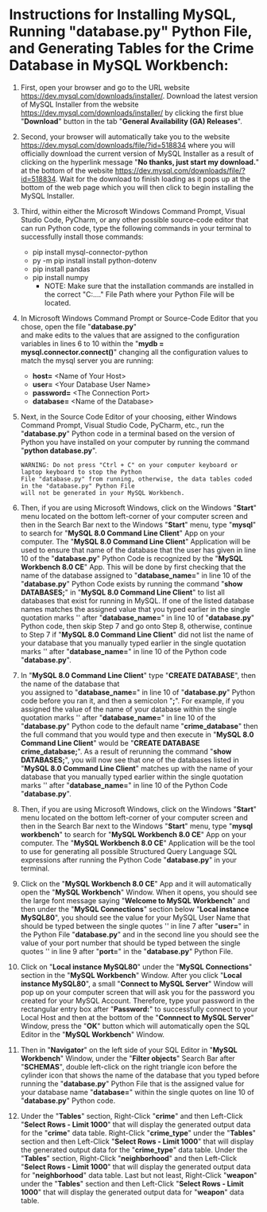 # Instructions for Installing MySQL, Running "database.py" Python File, and Generating Tables for the Crime Database in MySQL Workbench:

1. First, open your browser and go to the URL website https://dev.mysql.com/downloads/installer/. Download the
   latest version of MySQL Installer from the website https://dev.mysql.com/downloads/installer/ by clicking the first blue "**Download**" button in the tab "**General Availability (GA) Releases**".
   
2. Second, your browser will automatically take you to the website https://dev.mysql.com/downloads/file/?id=518834 
   where you will officially download the current version of MySQL Installer as a result of clicking on the hyperlink message "**No thanks, just start my download.**" at the bottom of the website https://dev.mysql.com/downloads/file/?id=518834. Wait for the download to finish loading as it pops up at the bottom of the web page which you will then click to begin installing the MySQL Installer.   

3. Third, within either the Microsoft Windows Command Prompt, Visual Studio Code, PyCharm, or any other possible
   source-code editor that can run Python code, type the following commands in your terminal to successfully install those commands:
   * pip install mysql-connector-python
   * py -m pip install install python-dotenv
   * pip install pandas
   * pip install numpy
      - NOTE: Make sure that the installation commands are installed in the correct "C:\...." File Path where your  Python File will be located. 

4. In Microsoft Windows Command Prompt or Source-Code Editor that you chose, open the file "**database.py**"  
   and make edits to the values that are assigned to the configuration variables in lines 6 to 10             within the "**mydb = mysql.connector.connect()**" changing all the configuration values to match the mysql server you are running:
   - **host=** <Name of Your Host\>
   - **user=** <Your Database User Name\>
   - **password=** <The Connection Port\>
   - **database=** <Name of the Database\>

5. Next, in the Source Code Editor of your choosing, either Windows Command Prompt, Visual Studio Code, 
   PyCharm, etc., run the "**database.py**" Python code in a terminal based on the version of Python you have installed on your computer by running the command "**python database.py**".
   ```
   WARNING: Do not press "Ctrl + C" on your computer keyboard or laptop keyboard to stop the Python
   File "database.py" from running, otherwise, the data tables coded in the "database.py" Python File
   will not be generated in your MySQL Workbench.
   ```

6. Then, if you are using Microsoft Windows, click on the Windows "**Start**" menu located on the bottom left-corner
   of your computer screen and then in the Search Bar next to the Windows "**Start**" menu, type "**mysql**" to search for "**MySQL 8.0 Command Line Client**" App on your computer. The "**MySQL 8.0 Command Line Client**" Application will be used to ensure that name of the database that the user has given in line 10                  of the "**database.py**" Python Code is recognized by the "**MySQL Workbench 8.0 CE**" App. This will           be done  by first checking that the name of the database assigned to "**database_name=**" in line 10             of the "**database.py**" Python Code exists by running the command "**show DATABASES;**" in "**MySQL 8.0 Command Line Client**" to list all databases that exist for running in MySQL. If one of the listed database names matches the assigned value that you typed earlier in the single quotation marks '' after "**database_name=**" in line 10 of "**database.py**" Python code, then skip Step 7 and go onto Step 8, otherwise, continue to Step 7   if "**MySQL 8.0 Command Line Client**" did not list the name of your database that you manually typed earlier in the single quotation marks '' after "**database_name=**" in line 10 of the Python code "**database.py**".

7. In "**MySQL 8.0 Command Line Client**" type "**CREATE DATABASE**", then the name of the database that            
   you assigned to "**database_name=**" in line 10 of "**database.py**" Python code before you ran it, and then a semicolon "**;**". For example, if you assigned the value of the name of your database within the single quotation marks '' after "**database_name=**" in line 10 of the "**database.py**" Python code to the default name "**crime_database**" then the full command that you would type and then execute in "**MySQL 8.0 Command Line Client**" would be "**CREATE DATABASE crime_database;**". As a result of rerunning the                     command "**show DATABASES;**", you will now see that one of the databases listed in "**MySQL 8.0 Command Line Client**" matches up with the name of your database that you manually typed earlier within the single quotation marks '' after "**database_name=**" in line 10 of the Python Code "**database.py**".

8. Then, if you are using Microsoft Windows, click on the Windows "**Start**" menu located on the bottom
   left-corner of your computer screen and then in the Search Bar next to the Windows "**Start**" menu,             type "**mysql workbench**" to search for "**MySQL Workbench 8.0 CE**" App on your computer. The "**MySQL Workbench 8.0 CE**" Application will be the tool to use for generating all possible Structured Query Language SQL expressions after running the Python Code "**database.py**" in your terminal.

9. Click on the "**MySQL Workbench 8.0 CE**" App and it will automatically open the "**MySQL Workbench**"
   Window. When it opens, you should see the large font message saying "**Welcome to MySQL Workbench**" and then under the "**MySQL Connections**" section below "**Local instance MySQL80**", you should see the value for your MySQL User Name that should be typed between the single quotes '' in line 7 after "**user=**" in the Python  File "**database.py**" and in the second line you should see the value of your port number that should be typed between the single quotes '' in line 9 after "**port=**" in the "**database.py**" Python File. 

10. Click on "**Local instance MySQL80**" under the "**MySQL Connections**" section in the "**MySQL Workbench**" 
    Window. After you click "**Local instance MySQL80**", a small "**Connect to MySQL Server**" Window will pop up on your computer screen that will ask you for the password you created for your MySQL Account. Therefore, type your password in the rectangular entry box after "**Password:**" to successfully connect to your Local Host and then at the bottom of the "**Connnect to MySQL Server**" Window, press the "**OK**" button which will automatically open the SQL Editor in the "**MySQL Workbench**" Window.

11. Then in "**Navigator**" on the left side of your SQL Editor in "**MySQL Workbench**" Window,
    under the "**Filter objects**" Search Bar after "**SCHEMAS**", double left-click on the right            triangle icon before the cylinder icon that shows the name of the database that you typed                    before running the "**database.py**" Python File that is the assigned value for your database               name "**database=**" within the single quotes on line 10 of "**database.py**" Python code. 

12. Under the "**Tables**" section, Right-Click "**crime**" and then Left-Click "**Select Rows - Limit 1000**"
    that will display the generated output data for the "**crime**" data table. Right-Click "**crime_type**"      under the "**Tables**" section and then Left-Click "**Select Rows - Limit 1000**" that will display the generated output data for the "**crime_type**" data table. Under the "**Tables**" section,                 Right-Click "**neighborhood**" and then Left-Click "**Select Rows - Limit 1000**" that will display the generated output data for "**neighborhood**" data table. Last but not least, Right-Click "**weapon**"       under the "**Tables**" section and then Left-Click "**Select Rows - Limit 1000**" that will display the generated output data for "**weapon**" data table.